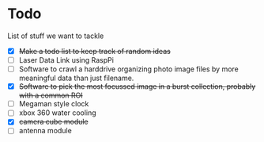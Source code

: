 Todo
====

List of stuff we want to tackle

* [x] ~~Make a todo list to keep track of random ideas~~
* [ ] Laser Data Link using RaspPi
* [ ] Software to crawl a harddrive organizing photo image files by more meaningful data than just filename.
* [x] ~~Software to pick the most focussed image in a burst collection, probably with a common ROI~~
* [ ] Megaman style clock
* [ ] xbox 360 water cooling
* [x] ~~camera cube module~~
* [ ] antenna module
